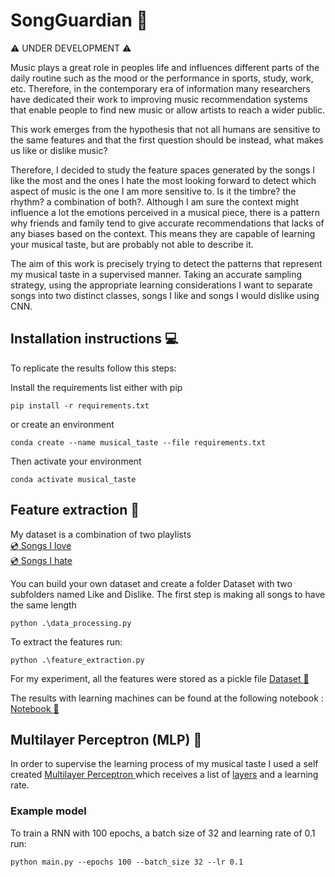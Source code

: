 # SongGuardian :drum:
 
 :warning: UNDER DEVELOPMENT :warning:
 
Music plays a great role in peoples life and influences different parts of the daily routine such as the mood or the performance in sports, study, work, etc. Therefore, in the contemporary era of information many researchers have dedicated their work to improving music recommendation systems that enable people to find new music or allow artists to reach a wider public.

This work emerges from the hypothesis that not all humans are sensitive to the same features and that the first question should be instead, what makes us like or dislike music?

Therefore, I decided to study the feature spaces generated by the songs I like the most and the ones I hate the most looking forward to detect which aspect of music is the one I am more sensitive to. Is it the timbre? the rhythm? a combination of both?. Although I am sure the context might influence a lot the emotions perceived in a musical piece, there is a pattern why friends and family tend to give accurate recommendations that lacks of any biases based on the context. This means they are capable of learning your musical taste, but are probably not able to describe it.

The aim of this work is precisely trying to detect the patterns that represent my musical taste in a supervised manner. Taking an accurate sampling strategy, using the appropriate learning considerations I want to separate songs into two distinct classes, songs I like and songs I would dislike using CNN.

## Installation instructions :computer:
To replicate the results follow this steps:

Install the requirements list either with pip
```
pip install -r requirements.txt
```
or create an environment
```
conda create --name musical_taste --file requirements.txt
```
Then activate your environment
```
conda activate musical_taste
```

## Feature extraction :musical_note:
My dataset is a combination of two playlists\
[:cd: Songs I love](https://open.spotify.com/playlist/0c5l61Nfs7Ie0TrJ5NP5JJ?si=a7bdd16bc35c44b1)\
[:cd: Songs I hate](https://open.spotify.com/playlist/37i9dQZF1EUMDoJuT8yJsl?si=3c0fe5d717994539)

You can build your own dataset and create a folder Dataset with two subfolders named Like and Dislike.
The first step is making all songs to have the same length
```
python .\data_processing.py 
```
To extract the features run:
```
python .\feature_extraction.py 
```

For my experiment, all the features were stored as a pickle file
[Dataset :musical_score:](dataset_features.pckl)

The results with learning machines can be found at the following notebook :
[Notebook  :musical_keyboard:](supervising_my_musical_taste.ipynb)

## Multilayer Perceptron (MLP) :musical_note:
In order to supervise the learning process of my musical taste I used a self created 
[Multilayer Perceptron ](https://github.com/IsitaRex/Supervising-My-Musical-Taste/blob/810f596b126773d3c525ab098154cfee992d2f46/Multilayer%20Perceptron/MLP.py)
which receives a list of 
[layers](https://github.com/IsitaRex/Supervising-My-Musical-Taste/blob/810f596b126773d3c525ab098154cfee992d2f46/Multilayer%20Perceptron/Layer.py) and a learning rate.

### Example model
To train a RNN with 100 epochs, a batch size of 32 and learning rate of 0.1 run:
```
python main.py --epochs 100 --batch_size 32 --lr 0.1
```
